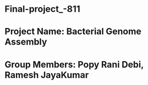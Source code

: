 # Final-project_-811
# Project Name: Bacterial Genome Assembly
# Group Members: Popy Rani Debi, Ramesh JayaKumar
